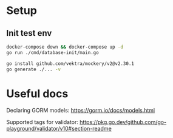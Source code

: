 # Setup

## Init test env
```bash
docker-compose down && docker-compose up -d
go run ./cmd/database-init/main.go

go install github.com/vektra/mockery/v2@v2.30.1
go generate ./... -v
```

# Useful docs

Declaring GORM models: https://gorm.io/docs/models.html

Supported tags for validator: https://pkg.go.dev/github.com/go-playground/validator/v10#section-readme